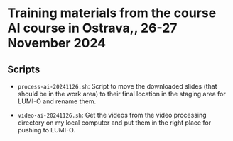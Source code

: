 # Training materials from the course AI course in Ostrava,, 26-27 November 2024

## Scripts

-   `process-ai-20241126.sh`: Script to move the downloaded slides (that should be in the work
    area) to their final location in the staging area for LUMI-O and rename them.

-   `video-ai-20241126.sh`: Get the videos from the video processing directory on my local
    computer and put them in the right place for pushing to LUMI-O.
